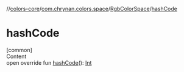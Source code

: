 //[colors-core](../../../index.md)/[com.chrynan.colors.space](../index.md)/[RgbColorSpace](index.md)/[hashCode](hash-code.md)



# hashCode  
[common]  
Content  
open override fun [hashCode](hash-code.md)(): [Int](https://kotlinlang.org/api/latest/jvm/stdlib/kotlin/-int/index.html)  



